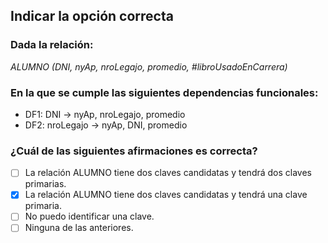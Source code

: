 ## Indicar la opción correcta
### Dada la relación:
*ALUMNO (DNI, nyAp, nroLegajo, promedio, #libroUsadoEnCarrera)*
### En la que se cumple las siguientes dependencias funcionales:
- DF1: DNI → nyAp, nroLegajo, promedio
- DF2: nroLegajo → nyAp, DNI, promedio
### ¿Cuál de las siguientes afirmaciones es correcta?
- [ ] La relación ALUMNO tiene dos claves candidatas y tendrá dos claves primarias.
- [X] La relación ALUMNO tiene dos claves candidatas y tendrá una clave primaria.
- [ ] No puedo identificar una clave.
- [ ] Ninguna de las anteriores.